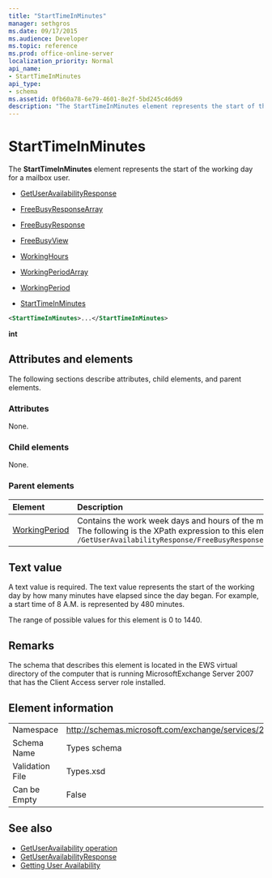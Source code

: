 ```yaml
---
title: "StartTimeInMinutes"
manager: sethgros
ms.date: 09/17/2015
ms.audience: Developer
ms.topic: reference
ms.prod: office-online-server
localization_priority: Normal
api_name:
- StartTimeInMinutes
api_type:
- schema
ms.assetid: 0fb60a78-6e79-4601-8e2f-5bd245c46d69
description: "The StartTimeInMinutes element represents the start of the working day for a mailbox user."
---
```


# StartTimeInMinutes

The **StartTimeInMinutes** element represents the start of the working day for a mailbox user. 
  
- [GetUserAvailabilityResponse](getuseravailabilityresponse.md)
  
- [FreeBusyResponseArray](freebusyresponsearray.md)
  
- [FreeBusyResponse](freebusyresponse.md)
  
- [FreeBusyView](freebusyview.md)
  
- [WorkingHours](workinghours-ex15websvcsotherref.md)
  
- [WorkingPeriodArray](workingperiodarray.md)
  
- [WorkingPeriod](workingperiod.md)
  
- [StartTimeInMinutes](starttimeinminutes.md)
  
```xml
<StartTimeInMinutes>...</StartTimeInMinutes>
```

**int**

## Attributes and elements

The following sections describe attributes, child elements, and parent elements.
  
### Attributes

None.
  
### Child elements

None.
  
### Parent elements

|**Element**|**Description**|
|:-----|:-----|
|[WorkingPeriod](workingperiod.md) <br/> |Contains the work week days and hours of the mailbox user.  <br/> The following is the XPath expression to this element:  <br/>  `/GetUserAvailabilityResponse/FreeBusyResponseArray/FreeBusyResponse/FreeBusyView/WorkingHours/WorkingPeriodArray/WorkingPeriod` <br/> |
   
## Text value

A text value is required. The text value represents the start of the working day by how many minutes have elapsed since the day began. For example, a start time of 8 A.M. is represented by 480 minutes.
  
The range of possible values for this element is 0 to 1440.
  
## Remarks

The schema that describes this element is located in the EWS virtual directory of the computer that is running MicrosoftExchange Server 2007 that has the Client Access server role installed.
  
## Element information

|||
|:-----|:-----|
|Namespace  <br/> |http://schemas.microsoft.com/exchange/services/2006/types  <br/> |
|Schema Name  <br/> |Types schema  <br/> |
|Validation File  <br/> |Types.xsd  <br/> |
|Can be Empty  <br/> |False  <br/> |
   
## See also

- [GetUserAvailability operation](getuseravailability-operation.md)
- [GetUserAvailabilityResponse](getuseravailabilityresponse.md)
- [Getting User Availability](https://msdn.microsoft.com/library/d4133fcb-9b0f-4e6b-aadf-a389da83516a%28Office.15%29.aspx)

